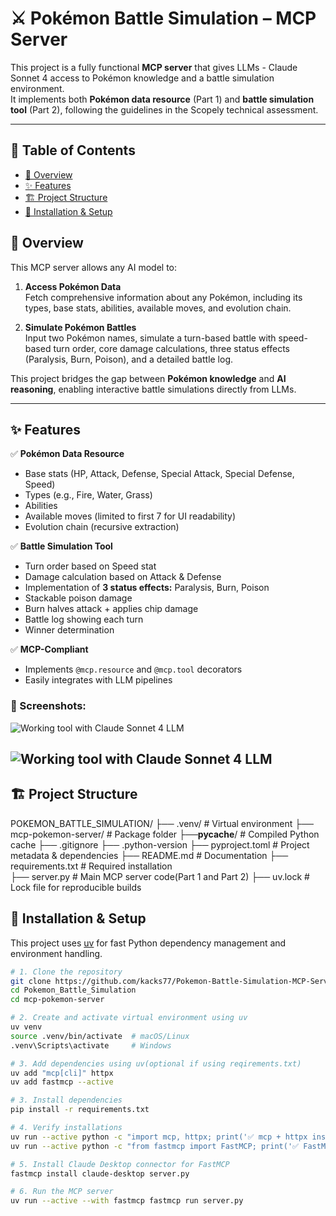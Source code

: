 # ⚔️ Pokémon Battle Simulation – MCP Server  

This project is a fully functional **MCP server** that gives LLMs - Claude Sonnet 4 access to Pokémon knowledge and a battle simulation environment.  
It implements both **Pokémon data resource** (Part 1) and **battle simulation tool** (Part 2), following the guidelines in the Scopely technical assessment.  

---

## 📖 Table of Contents  

- [📜 Overview](#-overview)  
- [✨ Features](#-features)  
- [🏗 Project Structure](#-project-structure)  
- [📁 Installation & Setup ](#-installation)  

## 📜 Overview  

This MCP server allows any AI model to:  

1. **Access Pokémon Data**  
   Fetch comprehensive information about any Pokémon, including its types, base stats, abilities, available moves, and evolution chain.  

2. **Simulate Pokémon Battles**  
   Input two Pokémon names, simulate a turn-based battle with speed-based turn order, core damage calculations, three status effects (Paralysis, Burn, Poison), and a detailed battle log.  

This project bridges the gap between **Pokémon knowledge** and **AI reasoning**, enabling interactive battle simulations directly from LLMs.  

---

## ✨ Features  

✅ **Pokémon Data Resource**  
- Base stats (HP, Attack, Defense, Special Attack, Special Defense, Speed)  
- Types (e.g., Fire, Water, Grass)  
- Abilities  
- Available moves (limited to first 7 for UI readability)  
- Evolution chain (recursive extraction)  

✅ **Battle Simulation Tool**  
- Turn order based on Speed stat  
- Damage calculation based on Attack & Defense  
- Implementation of **3 status effects:** Paralysis, Burn, Poison  
- Stackable poison damage  
- Burn halves attack + applies chip damage  
- Battle log showing each turn  
- Winner determination  

✅ **MCP-Compliant**  
- Implements `@mcp.resource` and `@mcp.tool` decorators  
- Easily integrates with LLM pipelines  

### 📸 Screenshots:
![Working tool with Claude Sonnet 4 LLM](mcp-pokemon-server/working-screenshots/Working_Pokemon_Battle_Tool_Image1.png)


![Working tool with Claude Sonnet 4 LLM](mcp-pokemon-server/working-screenshots/Working_Pokemon_Battle_Tool_Image2.png)
---

## 🏗 Project Structure  
POKEMON_BATTLE_SIMULATION/
 ├── .venv/                # Virtual environment
 ├── mcp-pokemon-server/   # Package folder
    ├──__pycache__/        # Compiled Python cache
    ├── .gitignore
    ├── .python-version
    ├── pyproject.toml        # Project metadata & dependencies
    ├── README.md             # Documentation
    ├── requirements.txt      # Required installation            
    ├── server.py             # Main MCP server code(Part 1 and Part 2)
    ├── uv.lock               # Lock file for reproducible builds

## 📁 Installation & Setup  

This project uses [uv](https://docs.astral.sh/uv/getting-started/installation/) for fast Python dependency management and environment handling.

```bash
# 1. Clone the repository
git clone https://github.com/kacks77/Pokemon-Battle-Simulation-MCP-Server.git
cd Pokemon_Battle_Simulation
cd mcp-pokemon-server

# 2. Create and activate virtual environment using uv
uv venv
source .venv/bin/activate  # macOS/Linux
.venv\Scripts\activate     # Windows

# 3. Add dependencies using uv(optional if using reqirements.txt)
uv add "mcp[cli]" httpx
uv add fastmcp --active

# 3. Install dependencies
pip install -r requirements.txt

# 4. Verify installations
uv run --active python -c "import mcp, httpx; print('✅ mcp + httpx installed in ACTIVE env')"
uv run --active python -c "from fastmcp import FastMCP; print('✅ FastMCP class is available')"

# 5. Install Claude Desktop connector for FastMCP
fastmcp install claude-desktop server.py

# 6. Run the MCP server
uv run --active --with fastmcp fastmcp run server.py